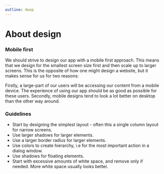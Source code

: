 ```yaml
---
outline: deep
---
```


# About design

### Mobile first

We should strive to design our app with a mobile first approach. This means that we design for the smallest screen size first and then scale up to larger screens. This is the opposite of how one might design a website, but it makes sense for us for two reasons:

Firstly, a large-part of our users will be accessing our content from a mobile device. The experience of using our app should be as good as possible for these users. Secondly, mobile designs tend to look a lot better on desktop than the other way around.

### Guidelines

- Start by designing the simplest layout - often this a single column layout for narrow screens.
- Use larger shadows for larger elements.
- Use a larger border radius for larger elements.
- Use colors to create hierarchy, i.e for the most important action in a dialog window.
- Use shadows for floating elements.
- Start with excessive amounts of white space, and remove only if needed. More white space usually looks better.
